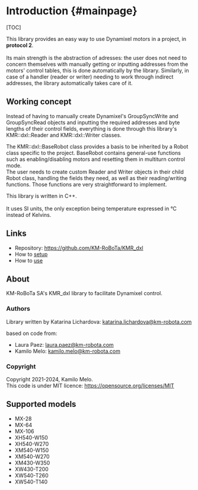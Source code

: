 # Introduction {#mainpage}
[TOC]

This library provides an easy way to use Dynamixel motors in a project, in **protocol 2**. <br />  
Its main strength is the abstraction of adresses: the user does not need to concern themselves with manually getting or inputting
addresses from the motors' control tables, this is done automatically by the library. Similarly, in case of a handler (reader or writer) needing
to work through indirect addresses, the library automatically takes care of it. 


## Working concept
Instead of having to manually create Dynamixel's GroupSyncWrite and GroupSyncRead objects and inputting the required addresses and byte lengths of their control fields, everything is done through this library's KMR::dxl::Reader and KMR::dxl::Writer classes.

The KMR::dxl::BaseRobot class provides a basis to be inherited by a Robot class specific to the project. BaseRobot contains general-use functions such as enabling/disabling motors and resetting them in multiturn control mode. <br /> 
The user needs to create custom Reader and Writer objects in their child Robot class, handling the fields they need, as well as their reading/writing functions. Those functions are very straightforward to implement.

This library is written in C++. <br />  
It uses SI units, the only exception being temperature expressed in °C instead of Kelvins.


## Links

- Repository: https://github.com/KM-RoBoTa/KMR_dxl
- How to [setup](setup.md)
- How to [use](use.md)

## About

KM-RoBoTa SA's KMR_dxl library to facilitate Dynamixel control.

### Authors
Library written by Katarina Lichardova: katarina.lichardova@km-robota.com

based on code from:
- Laura Paez: laura.paez@km-robota.com
- Kamilo Melo: kamilo.melo@km-robota.com

### Copyright
Copyright 2021-2024, Kamilo Melo. <br /> 
This code is under MIT licence: https://opensource.org/licenses/MIT


## Supported models

- MX-28
- MX-64
- MX-106
- XH540-W150
- XH540-W270
- XM540-W150
- XM540-W270
- XM430-W350
- XW430-T200
- XW540-T260
- XW540-T140
